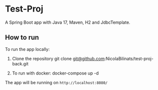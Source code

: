 # Test-Proj

A Spring Boot app with Java 17, Maven, H2 and JdbcTemplate.


## How to run

To run the app locally:

1. Clone the repository
   git clone git@github.com:NicolaBilinats/test-proj-back.git

2. To run with docker:
   docker-compose up -d


The app will be running on `http://localhost:8080/`

